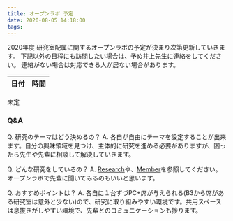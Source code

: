 ```yaml
---
title: オープンラボ 予定
date: 2020-08-05 14:18:00
tags:
---
```


2020年度 研究室配属に関するオープンラボの予定が決まり次第更新していきます。
下記以外の日程にも訪問したい場合は、予め井上先生に連絡をしてください。
連絡がない場合は対応できる人が居ない場合があります。


|日付|時間|
|:-:|:-:|
未定
<!--|2019/09/03(火)|11:00~17:00|-->
<!--|2019/09/04(水)|11:00~17:00|-->
<!--|2019/09/05(木)|11:00~17:00|-->
<!--|2019/09/06(金)|11:00~17:00|-->
<!--|2019/09/09(月)|11:00~17:00|-->
<!--|2019/09/10(火)|11:00~17:00|-->
<!--|2019/09/11(水)|11:00~17:00|-->
<!--|2019/09/12(木)|11:00~17:00|-->
<!--|2019/09/13(金)|11:00~17:00|-->
<!--|2019/09/17(火)|11:00~17:00|-->
<!--|2019/09/18(水)|11:00~17:00|-->
<!--|2019/09/19(木)|配属決定後，研究室に集合(PCのセットアップします)|-->

### Q&A
Q. 研究のテーマはどう決めるの？
A. 各自が自由にテーマを設定することが出来ます。自分の興味領域を見つけ、主体的に研究を進める必要がありますが、困ったら先生や先輩に相談して解決していきます。

Q. どんな研究をしているの？
A. [Research](../research)や、[Member](../member)を参照してください。オープンラボで先輩に聞いてみるのもいいと思います。

Q. おすすめポイントは？
A. 各自に１台ずづPC+席が与えられる(B3から席がある研究室は意外と少ない)ので、研究に取り組みやすい環境です。共用スペースは息抜きがしやすい環境で、先輩とのコミュニケーションも捗ります。
